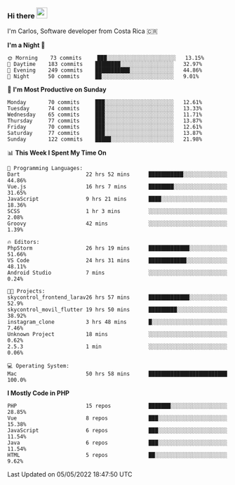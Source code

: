 ### Hi there <img src="https://media.giphy.com/media/hvRJCLFzcasrR4ia7z/giphy.gif" width="25px">

I'm Carlos, Software developer from Costa Rica 🇨🇷

<!--START_SECTION:waka-->
**I'm a Night 🦉** 

```text
🌞 Morning    73 commits     ███░░░░░░░░░░░░░░░░░░░░░░   13.15% 
🌆 Daytime    183 commits    ████████░░░░░░░░░░░░░░░░░   32.97% 
🌃 Evening    249 commits    ███████████░░░░░░░░░░░░░░   44.86% 
🌙 Night      50 commits     ██░░░░░░░░░░░░░░░░░░░░░░░   9.01%

```
📅 **I'm Most Productive on Sunday** 

```text
Monday       70 commits     ███░░░░░░░░░░░░░░░░░░░░░░   12.61% 
Tuesday      74 commits     ███░░░░░░░░░░░░░░░░░░░░░░   13.33% 
Wednesday    65 commits     ███░░░░░░░░░░░░░░░░░░░░░░   11.71% 
Thursday     77 commits     ███░░░░░░░░░░░░░░░░░░░░░░   13.87% 
Friday       70 commits     ███░░░░░░░░░░░░░░░░░░░░░░   12.61% 
Saturday     77 commits     ███░░░░░░░░░░░░░░░░░░░░░░   13.87% 
Sunday       122 commits    █████░░░░░░░░░░░░░░░░░░░░   21.98%

```


📊 **This Week I Spent My Time On** 

```text
💬 Programming Languages: 
Dart                     22 hrs 52 mins      ███████████░░░░░░░░░░░░░░   44.86% 
Vue.js                   16 hrs 7 mins       ████████░░░░░░░░░░░░░░░░░   31.65% 
JavaScript               9 hrs 21 mins       ████░░░░░░░░░░░░░░░░░░░░░   18.36% 
SCSS                     1 hr 3 mins         ░░░░░░░░░░░░░░░░░░░░░░░░░   2.08% 
Groovy                   42 mins             ░░░░░░░░░░░░░░░░░░░░░░░░░   1.39%

🔥 Editors: 
PhpStorm                 26 hrs 19 mins      █████████████░░░░░░░░░░░░   51.66% 
VS Code                  24 hrs 31 mins      ████████████░░░░░░░░░░░░░   48.11% 
Android Studio           7 mins              ░░░░░░░░░░░░░░░░░░░░░░░░░   0.24%

🐱‍💻 Projects: 
skycontrol_frontend_larav26 hrs 57 mins      █████████████░░░░░░░░░░░░   52.9% 
skycontrol_movil_flutter 19 hrs 50 mins      █████████░░░░░░░░░░░░░░░░   38.92% 
instagram_clone          3 hrs 48 mins       █░░░░░░░░░░░░░░░░░░░░░░░░   7.46% 
Unknown Project          18 mins             ░░░░░░░░░░░░░░░░░░░░░░░░░   0.62% 
2.5.3                    1 min               ░░░░░░░░░░░░░░░░░░░░░░░░░   0.06%

💻 Operating System: 
Mac                      50 hrs 58 mins      █████████████████████████   100.0%

```

**I Mostly Code in PHP** 

```text
PHP                      15 repos            ███████░░░░░░░░░░░░░░░░░░   28.85% 
Vue                      8 repos             ███░░░░░░░░░░░░░░░░░░░░░░   15.38% 
JavaScript               6 repos             ███░░░░░░░░░░░░░░░░░░░░░░   11.54% 
Java                     6 repos             ███░░░░░░░░░░░░░░░░░░░░░░   11.54% 
HTML                     5 repos             ██░░░░░░░░░░░░░░░░░░░░░░░   9.62%

```



 Last Updated on 05/05/2022 18:47:50 UTC
<!--END_SECTION:waka-->
